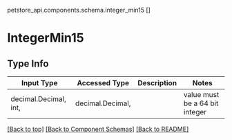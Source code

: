 petstore_api.components.schema.integer_min15
[]

# IntegerMin15

## Type Info
Input Type | Accessed Type | Description | Notes
------------ | ------------- | ------------- | -------------
decimal.Decimal, int,  | decimal.Decimal,  |  | value must be a 64 bit integer

[[Back to top]](#top) [[Back to Component Schemas]](../../../README.md#Component-Schemas) [[Back to README]](../../../README.md)
